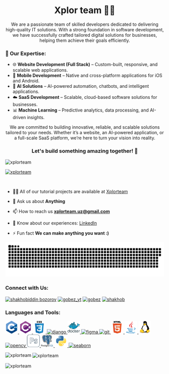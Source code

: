 <h1 align="center">Xplor team 👨‍💻</h1></div>

<p align="center">
We are a passionate team of skilled developers dedicated to delivering high-quality IT solutions. With a strong foundation in software development, we have successfully crafted tailored digital solutions for businesses, helping them achieve their goals efficiently.  
</p>  

<h3>🚀 Our Expertise:</h3>  
<ul>
  <li>🌐 <strong>Website Development (Full Stack)</strong> – Custom-built, responsive, and scalable web applications.</li>  
  <li>📱 <strong>Mobile Development</strong> – Native and cross-platform applications for iOS and Android.</li>  
  <li>🤖 <strong>AI Solutions</strong> – AI-powered automation, chatbots, and intelligent applications.</li>  
  <li>☁️ <strong>SaaS Development</strong> – Scalable, cloud-based software solutions for businesses.</li>  
  <li>📊 <strong>Machine Learning</strong> – Predictive analytics, data processing, and AI-driven insights.</li>  
</ul>  

<p align="center">
We are committed to building innovative, reliable, and scalable solutions tailored to your needs. Whether it’s a website, an AI-powered application, or a full-scale SaaS platform, we’re here to turn your vision into reality.  
</p>  

<h3 align="center">Let's build something amazing together! 🚀</h3>  


<p align="left"> <img src="https://komarev.com/ghpvc/?username=xplorteam&label=Profile%20views&color=0e75b6&style=flat" alt="xplorteam" /> </p>

<p align="left"> <a href="https://github.com/ryo-ma/github-profile-trophy"><img src="https://github-profile-trophy.vercel.app/?username=xplorteam" alt="xplorteam" /></a> </p>

<p align="left"> <a href="https://twitter.com/" target="blank"><img src="https://img.shields.io/twitter/follow/?logo=twitter&style=for-the-badge" alt="" /></a> </p>


- 👨‍💻 All of our tutorial projects are available at [Xplorteam](https://github.com/Xplorteam?tab=repositories)

- 💬 Ask us about **Anything**

- 📫 How to reach us **xplorteam.uz@gmail.com**

- 📄 Know about our experiences: [LinkedIn](https://www.linkedin.com/company/xplorteam/)

- ⚡ Fun fact **We can make anything you want :)**

<p align="center">
 <img width="600" src="github-snake.svg" alt="snake"/>
</p>

<h3 align="left">Connect with Us:</h3>
<p align="left">
<a href="https://www.linkedin.com/company/xplorteam/" target="blank"><img align="center" src="https://raw.githubusercontent.com/rahuldkjain/github-profile-readme-generator/master/src/images/icons/Social/linked-in-alt.svg" alt="shakhobiddin bozorov" height="30" width="40" /></a>
<a href="https://instagram.com/gobez_yt" target="blank"><img align="center" src="https://raw.githubusercontent.com/rahuldkjain/github-profile-readme-generator/master/src/images/icons/Social/instagram.svg" alt="gobez_yt" height="30" width="40" /></a>
<a href="https://www.youtube.com/c/gobez" target="blank"><img align="center" src="https://raw.githubusercontent.com/rahuldkjain/github-profile-readme-generator/master/src/images/icons/Social/youtube.svg" alt="gobez" height="30" width="40" /></a>
<a href="https://www.leetcode.com/shakhob" target="blank"><img align="center" src="https://raw.githubusercontent.com/rahuldkjain/github-profile-readme-generator/master/src/images/icons/Social/leet-code.svg" alt="shakhob" height="30" width="40" /></a>
</p>

<h3 align="left">Languages and Tools:</h3>
<p align="left"> <a href="https://www.w3schools.com/cpp/" target="_blank" rel="noreferrer"> <img src="https://raw.githubusercontent.com/devicons/devicon/master/icons/cplusplus/cplusplus-original.svg" alt="cplusplus" width="40" height="40"/> </a> <a href="https://www.w3schools.com/cs/" target="_blank" rel="noreferrer"> <img src="https://raw.githubusercontent.com/devicons/devicon/master/icons/csharp/csharp-original.svg" alt="csharp" width="40" height="40"/> </a> <a href="https://www.w3schools.com/css/" target="_blank" rel="noreferrer"> <img src="https://raw.githubusercontent.com/devicons/devicon/master/icons/css3/css3-original-wordmark.svg" alt="css3" width="40" height="40"/> </a> <a href="https://www.djangoproject.com/" target="_blank" rel="noreferrer"> <img src="https://cdn.worldvectorlogo.com/logos/django.svg" alt="django" width="40" height="40"/> </a> <a href="https://www.docker.com/" target="_blank" rel="noreferrer"> <img src="https://raw.githubusercontent.com/devicons/devicon/master/icons/docker/docker-original-wordmark.svg" alt="docker" width="40" height="40"/> </a> <a href="https://www.figma.com/" target="_blank" rel="noreferrer"> <img src="https://www.vectorlogo.zone/logos/figma/figma-icon.svg" alt="figma" width="40" height="40"/> </a> <a href="https://git-scm.com/" target="_blank" rel="noreferrer"> <img src="https://www.vectorlogo.zone/logos/git-scm/git-scm-icon.svg" alt="git" width="40" height="40"/> </a> <a href="https://www.w3.org/html/" target="_blank" rel="noreferrer"> <img src="https://raw.githubusercontent.com/devicons/devicon/master/icons/html5/html5-original-wordmark.svg" alt="html5" width="40" height="40"/> </a> <a href="https://www.java.com" target="_blank" rel="noreferrer"> <img src="https://raw.githubusercontent.com/devicons/devicon/master/icons/java/java-original.svg" alt="java" width="40" height="40"/> </a> <a href="https://www.linux.org/" target="_blank" rel="noreferrer"> <img src="https://raw.githubusercontent.com/devicons/devicon/master/icons/linux/linux-original.svg" alt="linux" width="40" height="40"/> </a> <a href="https://opencv.org/" target="_blank" rel="noreferrer"> <img src="https://www.vectorlogo.zone/logos/opencv/opencv-icon.svg" alt="opencv" width="40" height="40"/> </a> <a href="https://www.photoshop.com/en" target="_blank" rel="noreferrer"> <img src="https://raw.githubusercontent.com/devicons/devicon/master/icons/photoshop/photoshop-line.svg" alt="photoshop" width="40" height="40"/> </a> <a href="https://www.postgresql.org" target="_blank" rel="noreferrer"> <img src="https://raw.githubusercontent.com/devicons/devicon/master/icons/postgresql/postgresql-original-wordmark.svg" alt="postgresql" width="40" height="40"/> </a> <a href="https://www.python.org" target="_blank" rel="noreferrer"> <img src="https://raw.githubusercontent.com/devicons/devicon/master/icons/python/python-original.svg" alt="python" width="40" height="40"/> </a> <a href="https://seaborn.pydata.org/" target="_blank" rel="noreferrer"> <img src="https://seaborn.pydata.org/_images/logo-mark-lightbg.svg" alt="seaborn" width="40" height="40"/> </a> </p>

<p><img align="left" src="https://github-readme-stats.vercel.app/api/top-langs?username=xplorteam&show_icons=true&locale=en&layout=compact" alt="xplorteam" /></p>

<p>&nbsp;<img align="center" src="https://github-readme-stats.vercel.app/api?username=xplorteam&show_icons=true&locale=en" alt="xplorteam" /></p>

<p><img align="center" src="https://github-readme-streak-stats.herokuapp.com/?user=xplorteam&" alt="xplorteam" /></p>
